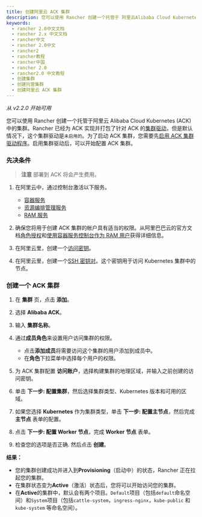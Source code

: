 ```yaml
---
title: 创建阿里云 ACK 集群
description: 您可以使用 Rancher 创建一个托管于 阿里云Alibaba Cloud Kubernetes (ACK) 中的集群。Rancher 已经为ACK实现并打包了针对ACK的集群驱动，但是默认情况下，这个集群驱动是`未启用的`。为了启动 ACK 集群，您需要先启用 ACK 集群驱动程序。启用集群驱动后，可以开始配置 ACK 集群。
keywords:
  - rancher 2.0中文文档
  - rancher 2.x 中文文档
  - rancher中文
  - rancher 2.0中文
  - rancher2
  - rancher教程
  - rancher中国
  - rancher 2.0
  - rancher2.0 中文教程
  - 创建集群
  - 创建托管集群
  - 创建阿里云 ACK 集群
---
```


_从 v2.2.0 开始可用_

您可以使用 Rancher 创建一个托管于阿里云 Alibaba Cloud Kubernetes (ACK) 中的集群。Rancher 已经为 ACK 实现并打包了针对 ACK 的[集群驱动](/docs/admin-settings/drivers/cluster-drivers/_index)，但是默认情况下，这个集群驱动是`未启用的`。为了启动 ACK 集群，您需要先[启用 ACK 集群驱动程序](/docs/admin-settings/drivers/cluster-drivers/_index)。启用集群驱动后，可以开始配置 ACK 集群。

### 先决条件

> **注意**
> 部署到 ACK 将会产生费用。

1. 在阿里云中，通过控制台激活以下服务。

   - [容器服务](https://cs.console.aliyun.com)
   - [资源编排管理服务](https://ros.console.aliyun.com)
   - [RAM 服务](https://ram.console.aliyun.com)

2. 确保您将用于创建 ACK 集群的帐户具有适当的权限。从阿里巴巴云的官方文档[角色授权](https://www.alibabacloud.com/help/doc-detail/86483.htm)和[使用容器服务控制台作为 RAM 用户](https://www.alibabacloud.com/help/doc-detail/86484.htm)获得详细信息。

3. 在阿里云里，创建一个[访问密钥](https://www.alibabacloud.com/help/doc-detail/53045.html)。

4. 在阿里云里，创建一个[SSH 密钥对](https://www.alibabacloud.com/help/doc-detail/51793.html)。这个密钥用于访问 Kubernetes 集群中的节点。

### 创建一个 ACK 集群

1. 在 **集群** 页，点击 **添加**。

1. 选择 **Alibaba ACK**。

1. 输入 **集群名称**。

1. 通过**成员角色**来设置用户访问集群的权限。

   - 点击**添加成员**将需要访问这个集群的用户添加到成员中。
   - 在**角色**下拉菜单中选择每个用户的权限。

1. 为 ACK 集群配置 **访问账户**，选择构建集群的地理区域，并输入之前创建的访问密钥。

1. 单击 **下一步: 配置集群**，然后选择集群类型、Kubernetes 版本和可用的区域。

1. 如果您选择 **Kubernetes** 作为集群类型，单击 **下一步: 配置主节点**，然后完成 **主节点** 表单的配置。

1. 点击 **下一步: 配置 Worker 节点**，完成 **Worker 节点** 表单。

1. 检查您的选项是否正确. 然后点击 **创建**。

**结果：**

- 您的集群创建成功并进入到**Provisioning**（启动中）的状态，Rancher 正在拉起您的集群。
- 在集群状态变为**Active**（激活）状态后，您将可以开始访问您的集群。
- 在**Active**的集群中，默认会有两个项目。`Default`项目（包括`default`命名空间）和`System`项目（包括`cattle-system`，`ingress-nginx`，`kube-public` 和 `kube-system` 等命名空间）。

